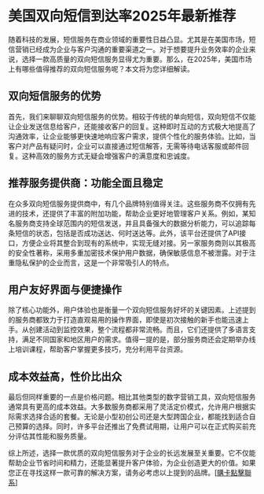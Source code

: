 # 美国双向短信到达率2025年最新推荐

随着科技的发展，短信服务在商业领域的重要性日益凸显。尤其是在美国市场，短信营销已经成为企业与客户沟通的重要渠道之一。对于想要提升业务效率的企业来说，选择一款高质量的双向短信服务显得尤为重要。那么，在2025年，美国市场上有哪些值得推荐的双向短信服务呢？本文将为您详细解读。

## 双向短信服务的优势

首先，我们来聊聊双向短信服务的优势。相较于传统的单向短信，双向短信不仅能让企业发送信息给客户，还能接收客户的回复。这种即时互动的方式极大地提高了沟通效率，让企业能够更快速地响应客户需求，提供个性化的服务体验。比如，当客户对产品有疑问时，企业可以直接通过短信解答，无需等待电话客服或邮件回复。这种高效的服务方式无疑会增强客户的满意度和忠诚度。

## 推荐服务提供商：功能全面且稳定

在众多双向短信服务提供商中，有几个品牌特别值得关注。这些服务商不仅拥有先进的技术，还提供了丰富的附加功能，帮助企业更好地管理客户关系。例如，某知名服务商支持全球范围内的短信发送，并且具备强大的数据分析能力，可以追踪每条短信的状态，包括是否成功送达、何时送达等。此外，该平台还提供了API接口，方便企业将其整合到现有的系统中，实现无缝对接。另一家服务商则以其极高的安全性著称，采用多重加密技术保护用户数据，确保敏感信息不被泄露。对于注重隐私保护的企业而言，这是一个非常吸引人的特点。

## 用户友好界面与便捷操作

除了核心功能外，用户体验也是衡量一个双向短信服务好坏的关键因素。上述提到的服务商都致力于打造直观易用的操作界面，即使是初次接触的新手也能迅速上手。从创建活动到监控效果，整个流程都非常流畅。而且，它们还提供了多语言支持，满足不同国家和地区用户的需求。值得一提的是，部分服务商还会定期举办线上培训课程，帮助客户掌握更多技巧，充分利用平台资源。

## 成本效益高，性价比出众

最后但同样重要的一点是价格问题。相比其他类型的数字营销工具，双向短信服务通常具有更高的成本效益。大多数服务商都采用了灵活定价模式，允许用户根据实际需求选择合适的套餐。无论是小型初创公司还是大型跨国企业，都能找到适合自己预算的选择。同时，许多平台还推出了免费试用期，让用户可以在正式购买前充分评估其性能和服务质量。

综上所述，选择一款优质的双向短信服务对于企业的长远发展至关重要。它不仅能帮助企业节省时间和精力，还能显著提升客户体验，为企业创造更大的价值。如果您正在寻找这样一款可靠的解决方案，请务必考虑以上提到的品牌。[[購卡點擊聯系](https://t.me/s/SXDXQF)]